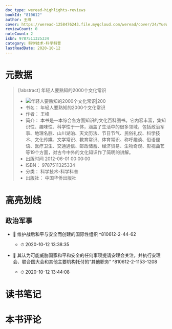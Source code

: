 ```yaml
---
doc_type: weread-highlights-reviews
bookId: "810612"
author: 王峰
cover: https://weread-1258476243.file.myqcloud.com/weread/cover/24/YueWen_810612/t7_YueWen_810612.jpg
reviewCount: 0
noteCount: 2
isbn: 9787511325334
category: 科学技术-科学科普
lastReadDate: 2020-10-12
---
```

# 元数据
> [!abstract] 年轻人要熟知的2000个文化常识
> - ![ 年轻人要熟知的2000个文化常识|200](https://weread-1258476243.file.myqcloud.com/weread/cover/24/YueWen_810612/t7_YueWen_810612.jpg)
> - 书名： 年轻人要熟知的2000个文化常识
> - 作者： 王峰
> - 简介： 本书是一本综合各方面知识的文化百科图书。它内容丰富，集知识性、趣味性、科学性于一体，涵盖了生活中的很多领域，包括政治军事、地理名胜、山川湖泊、天文历法、节日节气、民俗礼仪、科学技术、文化传媒、文学常识、教育常识、体育常识、称呼趣谈、俗语俚语、医疗卫生、交通通信、邮政储蓄、经济贸易、生物奇观、影视曲艺等19个方面，对古今中外的文化知识作了简明的讲解。
> - 出版时间 2012-06-01 00:00:00
> - ISBN： 9787511325334
> - 分类： 科学技术-科学科普
> - 出版社： 中国华侨出版社

# 高亮划线

## 政治军事


- 📌 维护战后和平与安全而创建的国际性组织 ^810612-2-44-62
    - ⏱ 2020-10-12 13:38:35 

- 📌 其认为可能威胁国家和平和安全的任何事项提请安理会关注，并执行安理会、联合国大会和其他主要机构托付的“其他职务” ^810612-2-1153-1208
    - ⏱ 2020-10-12 13:44:08 
# 读书笔记

# 本书评论
